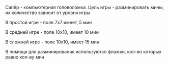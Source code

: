Сапёр - компьютерная головоломка.
Цель игры - разминировать мины, их количество зависит от уровня игры

В простой игре - поле 7х7 имеет, 5 мин

В средней игре - поле 10х10, имеет 10 мин

В сложной игре - поле 10х10, имеет 15 мин

В помощи для разминирования используются флажки, кол-во которых равно кол-ву мин
